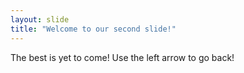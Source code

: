 ```yaml
---
layout: slide
title: "Welcome to our second slide!"
---
```

The best is yet to come!
Use the left arrow to go back!
